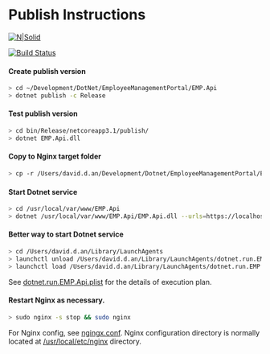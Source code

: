 # Publish Instructions

[![N|Solid](https://cldup.com/dTxpPi9lDf.thumb.png)](https://nodesource.com/products/nsolid)

[![Build Status](https://travis-ci.org/joemccann/dillinger.svg?branch=master)](https://travis-ci.org/joemccann/dillinger)

#### Create publish version
```sh
> cd ~/Development/DotNet/EmployeeManagementPortal/EMP.Api
> dotnet publish -c Release
```

#### Test publish version
```sh
> cd bin/Release/netcoreapp3.1/publish/
> dotnet EMP.Api.dll
```

#### Copy to Nginx target folder
```sh
> cp -r /Users/david.d.an/Development/Dotnet/EmployeeManagementPortal/EMP.Api/bin/Release/netcoreapp3.1/publish/* /usr/local/var/www/EMP.Api
```

#### Start Dotnet service
```sh
> cd /usr/local/var/www/EMP.Api
> dotnet /usr/local/var/www/EMP.Api/EMP.Api.dll --urls=https://localhost:23001
```

#### Better way to start Dotnet service
```sh
> cd /Users/david.d.an/Library/LaunchAgents
> launchctl unload /Users/david.d.an/Library/LaunchAgents/dotnet.run.EMP.Api.plist
> launchctl load /Users/david.d.an/Library/LaunchAgents/dotnet.run.EMP.Api.plist
```
See [dotnet.run.EMP.Api.plist] for the details of execution plan.

#### Restart Nginx as necessary.
```sh
> sudo nginx -s stop && sudo nginx
```
For Nginx config, see [ngingx.conf].
Nginx configuration directory is normally located at [/usr/local/etc/nginx] directory.

[dotnet.run.EMP.Api.plist]: <file:///Users/david.d.an/Library/LaunchAgents/dotnet.run.Api.plist>
[ngingx.conf]: <file:///usr/local/etc/nginx/ngingx.conf>
[/usr/local/etc/nginx]: <file:///usr/local/etc/nginx>